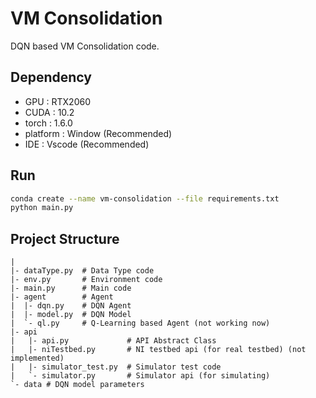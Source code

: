 # VM Consolidation

DQN based VM Consolidation code.

## Dependency

- GPU : RTX2060
- CUDA : 10.2
- torch : 1.6.0
- platform : Window (Recommended)
- IDE : Vscode (Recommended)

## Run

```bash
conda create --name vm-consolidation --file requirements.txt
python main.py
```

## Project Structure

```plaintext
|
|- dataType.py  # Data Type code
|- env.py       # Environment code
|- main.py      # Main code
|- agent        # Agent 
|  |- dqn.py    # DQN Agent
|  |- model.py  # DQN Model
|  `- ql.py     # Q-Learning based Agent (not working now) 
|- api
|   |- api.py             # API Abstract Class
|   |- niTestbed.py       # NI testbed api (for real testbed) (not implemented)
|   |- simulator_test.py  # Simulator test code
|   `- simulator.py       # Simulator api (for simulating)
`- data # DQN model parameters
```
